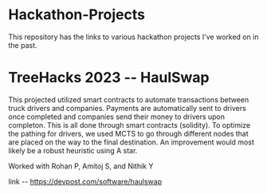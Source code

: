 # Hackathon-Projects
This repository has the links to various hackathon projects I've worked on in the past.

# TreeHacks 2023 -- HaulSwap
This projected utilized smart contracts to automate transactions between truck drivers and companies. Payments are automatically sent to drivers once completed and companies send their money to drivers upon completon. This is all done through smart contracts (solidity). To optimize the pathing for drivers, we used MCTS to go through different nodes that are placed on the way to the final destination. An improvement would most likely be a robust heuristic using A star.

Worked with Rohan P, Amitoj S, and Nithik Y

link -- https://devpost.com/software/haulswap

